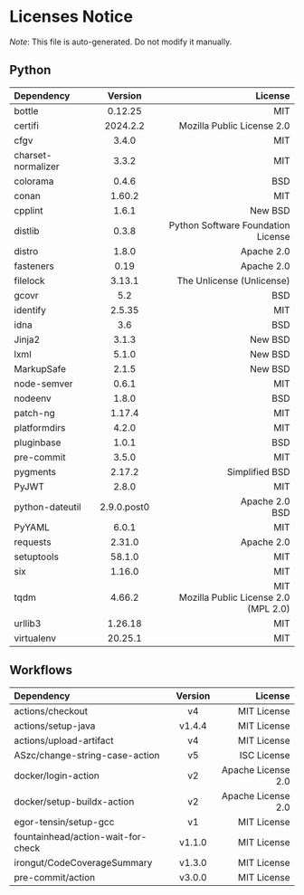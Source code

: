 # Licenses Notice
*Note*: This file is auto-generated. Do not modify it manually.
## Python
| Dependency | Version | License |
|:-----------|:-------:|--------:|
|bottle|0.12.25|MIT|
|certifi|2024.2.2|Mozilla Public License 2.0|
|cfgv|3.4.0|MIT|
|charset-normalizer|3.3.2|MIT|
|colorama|0.4.6|BSD|
|conan|1.60.2|MIT|
|cpplint|1.6.1|New BSD|
|distlib|0.3.8|Python Software Foundation License|
|distro|1.8.0|Apache 2.0|
|fasteners|0.19|Apache 2.0|
|filelock|3.13.1|The Unlicense (Unlicense)|
|gcovr|5.2|BSD|
|identify|2.5.35|MIT|
|idna|3.6|BSD|
|Jinja2|3.1.3|New BSD|
|lxml|5.1.0|New BSD|
|MarkupSafe|2.1.5|New BSD|
|node-semver|0.6.1|MIT|
|nodeenv|1.8.0|BSD|
|patch-ng|1.17.4|MIT|
|platformdirs|4.2.0|MIT|
|pluginbase|1.0.1|BSD|
|pre-commit|3.5.0|MIT|
|pygments|2.17.2|Simplified BSD|
|PyJWT|2.8.0|MIT|
|python-dateutil|2.9.0.post0|Apache 2.0<br/>BSD|
|PyYAML|6.0.1|MIT|
|requests|2.31.0|Apache 2.0|
|setuptools|58.1.0|MIT|
|six|1.16.0|MIT|
|tqdm|4.66.2|MIT<br/>Mozilla Public License 2.0 (MPL 2.0)|
|urllib3|1.26.18|MIT|
|virtualenv|20.25.1|MIT|
## Workflows
| Dependency | Version | License |
|:-----------|:-------:|--------:|
|actions/checkout|v4|MIT License|
|actions/setup-java|v1.4.4|MIT License|
|actions/upload-artifact|v4|MIT License|
|ASzc/change-string-case-action|v5|ISC License|
|docker/login-action|v2|Apache License 2.0|
|docker/setup-buildx-action|v2|Apache License 2.0|
|egor-tensin/setup-gcc|v1|MIT License|
|fountainhead/action-wait-for-check|v1.1.0|MIT License|
|irongut/CodeCoverageSummary|v1.3.0|MIT License|
|pre-commit/action|v3.0.0|MIT License|

